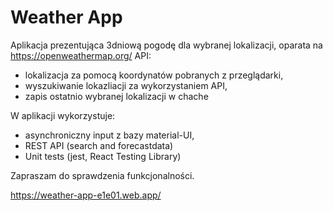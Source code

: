 # Weather App


Aplikacja prezentująca 3dniową pogodę dla wybranej lokalizacji, oparata na https://openweathermap.org/ API:
 
 - lokalizacja za pomocą koordynatów pobranych z przeglądarki, 
 - wyszukiwanie lokazliacji za wykorzystaniem API,
 - zapis ostatnio wybranej lokalizacji w chache
 
W aplikacji wykorzystuje:
- asynchroniczny input z bazy material-UI,
- REST API (search and forecastdata)
- Unit tests (jest, React Testing Library)

Zapraszam do sprawdzenia funkcjonalności.


https://weather-app-e1e01.web.app/
